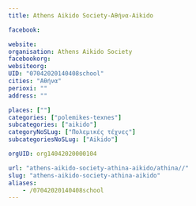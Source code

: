 ```yaml
---
title: Athens Aikido Society-Αθήνα-Aikido

facebook:

website:
organisation: Athens Aikido Society
facebookorg:
websiteorg:
UID: "07042020140408school"
cities: "Αθήνα"
perioxi: ""
address: ""

places: [""]
categories: ["polemikes-texnes"]
subcategories: ["aikido"]
categoryNoSLug: ["Πολεμικές τέχνες"]
subcategoriesNoSLug: ["Aikido"]

orgUID: org14042020000104

url: "athens-aikido-society-athina-aikido/athina//"
slug: "athens-aikido-society-athina-aikido"
aliases:
    - /07042020140408school
---
```





